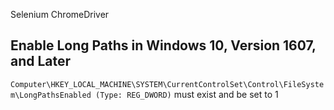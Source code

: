 Selenium
ChromeDriver

## Enable Long Paths in Windows 10, Version 1607, and Later
`Computer\HKEY_LOCAL_MACHINE\SYSTEM\CurrentControlSet\Control\FileSystem\LongPathsEnabled (Type: REG_DWORD)` must exist and be set to 1

